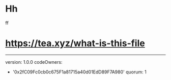 # Hh
ff
# https://tea.xyz/what-is-this-file
---
version: 1.0.0
codeOwners:
  - '0x2fC09Fc0cb0c675F1a81715a40d01EdD89F7A980'
quorum: 1
